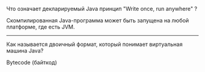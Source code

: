Что означает декларируемый Java принцип "Write once, run anywhere" ?

Скомпилированная Java-программа может быть запущена на любой платформе, где
есть JVM.

***

Как называется двоичный формат, который понимает виртуальная машина Java?

Bytecode (байткод)
